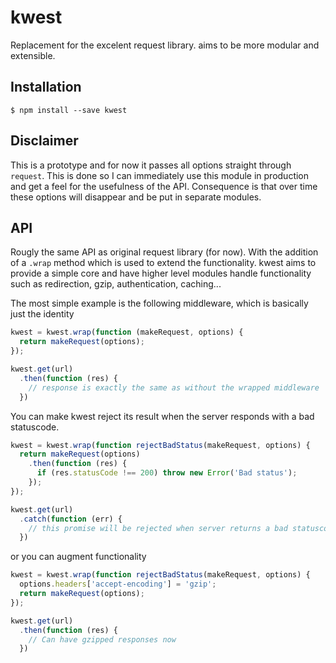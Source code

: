 # kwest

Replacement for the excelent request library. aims to be more modular and extensible.

## Installation

    $ npm install --save kwest

## Disclaimer

This is a prototype and for now it passes all options straight through `request`.
This is done so I can immediately use this module in production and get a feel for the usefulness of the API.
Consequence is that over time these options will disappear and be put in separate modules.

## API

Rougly the same API as original request library (for now). With the addition of a `.wrap` method which is used to extend the functionality.
kwest aims to provide a simple core and have higher level modules handle functionality such as redirection, gzip, authentication, caching...

The most simple example is the following middleware, which is basically just the identity
```js
kwest = kwest.wrap(function (makeRequest, options) {
  return makeRequest(options);
});

kwest.get(url)
  .then(function (res) {
    // response is exactly the same as without the wrapped middleware
  })
```

You can make kwest reject its result when the server responds with a bad statuscode.
```js
kwest = kwest.wrap(function rejectBadStatus(makeRequest, options) {
  return makeRequest(options)
    .then(function (res) {
      if (res.statusCode !== 200) throw new Error('Bad status');
    });
});

kwest.get(url)
  .catch(function (err) {
    // this promise will be rejected when server returns a bad statuscode
  })
```

or you can augment functionality
```js
kwest = kwest.wrap(function rejectBadStatus(makeRequest, options) {
  options.headers['accept-encoding'] = 'gzip';
  return makeRequest(options);
});

kwest.get(url)
  .then(function (res) {
    // Can have gzipped responses now
  })
```
